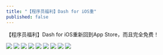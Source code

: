 ```yaml
---
title: "【程序员福利】Dash for iOS重"
published: false
---
```

【程序员福利】Dash for iOS重新回到App Store，而且完全免费！

![](./1.jpg)
![](./2.jpg)
![](./3.jpg)
![](./4.jpg)
![](./5.jpg)
![](./6.jpg)
![](./7.jpg)
![](./8.jpg)
![](./9.jpg)
